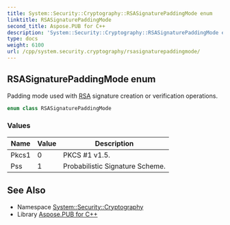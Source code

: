 ```yaml
---
title: System::Security::Cryptography::RSASignaturePaddingMode enum
linktitle: RSASignaturePaddingMode
second_title: Aspose.PUB for C++
description: 'System::Security::Cryptography::RSASignaturePaddingMode enum. Padding mode used with RSA signature creation or verification operations in C++.'
type: docs
weight: 6100
url: /cpp/system.security.cryptography/rsasignaturepaddingmode/
---
```

## RSASignaturePaddingMode enum


Padding mode used with [RSA](../rsa/) signature creation or verification operations.

```cpp
enum class RSASignaturePaddingMode
```

### Values

| Name | Value | Description |
| --- | --- | --- |
| Pkcs1 | 0 | PKCS #1 v1.5. |
| Pss | 1 | Probabilistic Signature Scheme. |

## See Also

* Namespace [System::Security::Cryptography](../)
* Library [Aspose.PUB for C++](../../)
